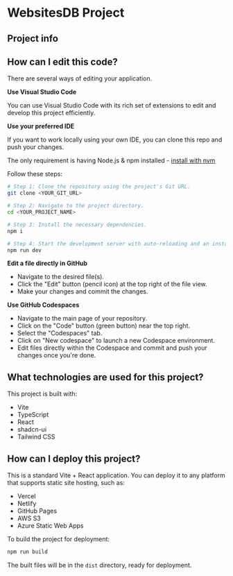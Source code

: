 # WebsitesDB Project
## Project info

## How can I edit this code?

There are several ways of editing your application.

**Use Visual Studio Code**

You can use Visual Studio Code with its rich set of extensions to edit and develop this project efficiently.

**Use your preferred IDE**

If you want to work locally using your own IDE, you can clone this repo and push your changes.

The only requirement is having Node.js & npm installed - [install with nvm](https://github.com/nvm-sh/nvm#installing-and-updating)

Follow these steps:

```sh
# Step 1: Clone the repository using the project's Git URL.
git clone <YOUR_GIT_URL>

# Step 2: Navigate to the project directory.
cd <YOUR_PROJECT_NAME>

# Step 3: Install the necessary dependencies.
npm i

# Step 4: Start the development server with auto-reloading and an instant preview.
npm run dev
```

**Edit a file directly in GitHub**

- Navigate to the desired file(s).
- Click the "Edit" button (pencil icon) at the top right of the file view.
- Make your changes and commit the changes.

**Use GitHub Codespaces**

- Navigate to the main page of your repository.
- Click on the "Code" button (green button) near the top right.
- Select the "Codespaces" tab.
- Click on "New codespace" to launch a new Codespace environment.
- Edit files directly within the Codespace and commit and push your changes once you're done.

## What technologies are used for this project?

This project is built with:

- Vite
- TypeScript
- React
- shadcn-ui
- Tailwind CSS

## How can I deploy this project?

This is a standard Vite + React application. You can deploy it to any platform that supports static site hosting, such as:

- Vercel
- Netlify
- GitHub Pages
- AWS S3
- Azure Static Web Apps

To build the project for deployment:

```sh
npm run build
```

The built files will be in the `dist` directory, ready for deployment.


